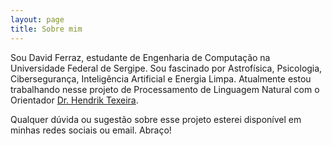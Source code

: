 ```yaml
---
layout: page
title: Sobre mim
---
```


Sou David Ferraz, estudante de Engenharia de Computação na Universidade Federal de Sergipe.
Sou fascinado por Astrofísica, Psicologia, Cibersegurança, Inteligência Artificial e Energia Limpa. Atualmente estou trabalhando nesse projeto de Processamento de Linguagem Natural com o Orientador [Dr. Hendrik Texeira](https://www.sigaa.ufs.br/sigaa/public/docente/portal.jsf?siape=2527554). 

Qualquer dúvida ou sugestão sobre esse projeto esterei disponível em minhas redes sociais ou email. Abraço! 
